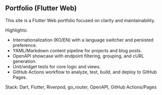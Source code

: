 ## Portfolio (Flutter Web)

This site is a Flutter Web portfolio focused on clarity and maintainability.

Highlights:

- Internationalization (KO/EN) with a language switcher and persisted preference.
- YAML/Markdown content pipeline for projects and blog posts.
- OpenAPI showcase with endpoint filtering, grouping, and cURL generation.
- Unit/widget tests for core logic and views.
- GitHub Actions workflow to analyze, test, build, and deploy to GitHub Pages.

Stack: Dart, Flutter, Riverpod, go_router, OpenAPI, GitHub Actions/Pages

